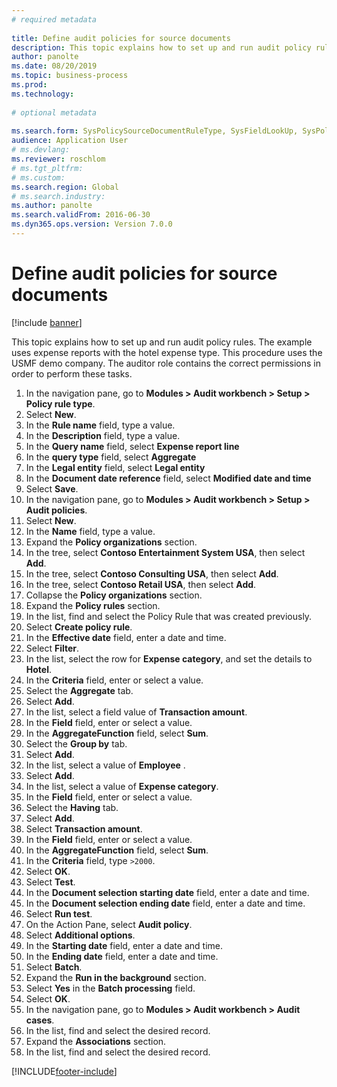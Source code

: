 ```yaml
--- 
# required metadata 
 
title: Define audit policies for source documents
description: This topic explains how to set up and run audit policy rules. 
author: panolte
ms.date: 08/20/2019
ms.topic: business-process 
ms.prod:  
ms.technology:  
 
# optional metadata 
 
ms.search.form: SysPolicySourceDocumentRuleType, SysFieldLookUp, SysPolicyListPage, SysPolicy, AuditPolicyRule, SysQueryForm, SysQueryFieldLookUp, AuditPolicyDateSelection, AuditPolicyAdditionalOption, BatchJob, CaseDetail   
audience: Application User 
# ms.devlang:  
ms.reviewer: roschlom
# ms.tgt_pltfrm:  
# ms.custom:  
ms.search.region: Global
# ms.search.industry: 
ms.author: panolte
ms.search.validFrom: 2016-06-30 
ms.dyn365.ops.version: Version 7.0.0 
---
```

# Define audit policies for source documents

[!include [banner](../../includes/banner.md)]

This topic explains how to set up and run audit policy rules. The example uses expense reports with the hotel expense type. This procedure uses the USMF demo company. The auditor role contains the correct permissions in order to perform these tasks.

1. In the navigation pane, go to **Modules > Audit workbench > Setup > Policy rule type**.
2. Select **New**.
3. In the **Rule name** field, type a value.
4. In the **Description** field, type a value.
5. In the **Query name** field, select **Expense report line**
6. In the **query type** field, select **Aggregate**
7. In the **Legal entity** field, select **Legal entity**
8. In the **Document date reference** field, select **Modified date and time**
9. Select **Save**.
10. In the navigation pane, go to **Modules > Audit workbench > Setup > Audit policies**.
11. Select **New**.
12. In the **Name** field, type a value.
13. Expand the **Policy organizations** section.
14. In the tree, select **Contoso Entertainment System USA**, then select **Add**.
15. In the tree, select **Contoso Consulting USA**, then select **Add**.
16. In the tree, select **Contoso Retail USA**, then select **Add**.
17. Collapse the **Policy organizations** section.
18. Expand the **Policy rules** section.
19. In the list, find and select the Policy Rule that was created previously.
20. Select **Create policy rule**.
21. In the **Effective date** field, enter a date and time.
22. Select **Filter**.
23. In the list, select the row for **Expense category**, and set the details to **Hotel**.
24. In the **Criteria** field, enter or select a value.
25. Select the **Aggregate** tab.
26. Select **Add**.
27. In the list, select a field value of **Transaction amount**.
28. In the **Field** field, enter or select a value.
29. In the **AggregateFunction** field, select **Sum**.
30. Select the **Group by** tab.
31. Select **Add**.
32. In the list, select a value of **Employee** .
33. Select **Add**.
34. In the list, select a value of **Expense category**.
35. In the **Field** field, enter or select a value.
36. Select the **Having** tab.
37. Select **Add**.
38. Select **Transaction amount**.
39. In the **Field** field, enter or select a value.
40. In the **AggregateFunction** field, select **Sum**.
41. In the **Criteria** field, type `>2000`.
42. Select **OK**.
43. Select **Test**.
44. In the **Document selection starting date** field, enter a date and time.
45. In the **Document selection ending date** field, enter a date and time.
46. Select **Run test**.
47. On the Action Pane, select **Audit policy**.
48. Select **Additional options**.
49. In the **Starting date** field, enter a date and time.
50. In the **Ending date** field, enter a date and time.
51. Select **Batch**.
52. Expand the **Run in the background** section.
53. Select **Yes** in the **Batch processing** field.
54. Select **OK**.
55. In the navigation pane, go to **Modules > Audit workbench > Audit cases**.
56. In the list, find and select the desired record.
57. Expand the **Associations** section.
58. In the list, find and select the desired record.



[!INCLUDE[footer-include](../../../includes/footer-banner.md)]